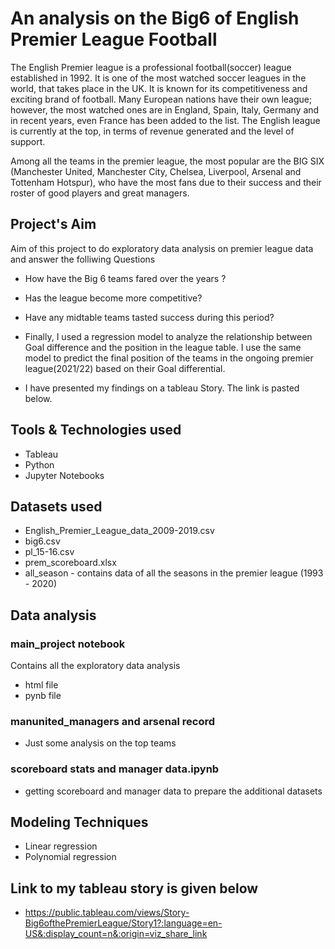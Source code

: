 # An analysis on the Big6 of English Premier League Football

The English Premier league is a professional football(soccer) league established in 1992. It is one of the most watched soccer leagues in the world, that takes place in the UK. It is known for its competitiveness and exciting brand of football.
Many European nations have their own league; however, the most watched ones are in England, Spain, Italy, Germany and in recent years, even France has been added to the list. The English league is currently at the top, in terms of revenue generated and the level of support.

Among all the teams in the premier league, the most popular are the BIG SIX (Manchester United, Manchester City, Chelsea, Liverpool, Arsenal and Tottenham Hotspur), who have the most fans due to their success and their roster of good players and great managers. 




## Project's Aim
Aim of this project to do exploratory data analysis on premier league data and answer the folliwing Questions

* How have the Big 6 teams fared over the years ?
* Has the league become more competitive?
* Have any midtable teams tasted success during this period?


* Finally, I used a regression model to analyze the relationship between Goal difference and the position in the league table.
I use the same model to predict the final position of the teams in the ongoing premier league(2021/22) based on their Goal differential.

* I have presented my findings on a tableau Story. The link is pasted below.

## Tools & Technologies used

* Tableau
* Python
* Jupyter Notebooks

## Datasets used

* English_Premier_League_data_2009-2019.csv
* big6.csv
* pl_15-16.csv
* prem_scoreboard.xlsx
* all_season - contains data of all the seasons in the premier league (1993 - 2020)

## Data analysis
### main_project notebook

Contains all the exploratory data analysis

* html file
* pynb file

### manunited_managers and arsenal record
* Just some analysis on the top teams 

### scoreboard stats and manager data.ipynb
* getting scoreboard and manager data to prepare the additional datasets
 
## Modeling Techniques

* Linear regression
* Polynomial regression

## Link to my tableau story is given below
* https://public.tableau.com/views/Story-Big6ofthePremierLeague/Story1?:language=en-US&:display_count=n&:origin=viz_share_link
